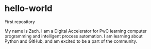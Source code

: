 # hello-world
First repository

My name is Zach. I am a Digital Accelerator for PwC learning computer programming and intelligent process automation. I am learning about Python and GitHub, and am excited to be a part of the community.
